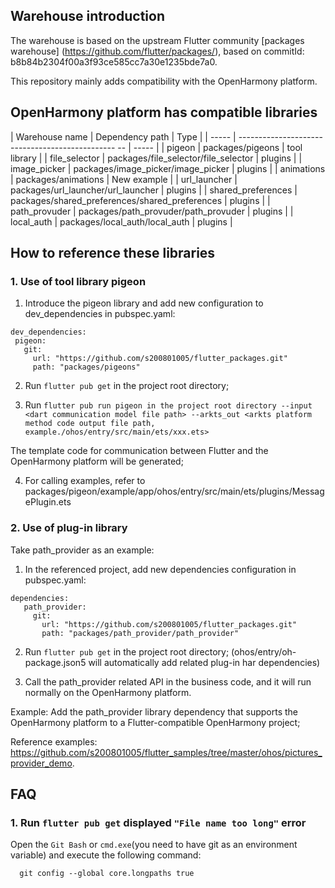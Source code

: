 ## Warehouse introduction

The warehouse is based on the upstream Flutter community [packages warehouse] (https://github.com/flutter/packages/), based on commitId: b8b84b2304f00a3f93ce585cc7a30e1235bde7a0.

This repository mainly adds compatibility with the OpenHarmony platform.

## OpenHarmony platform has compatible libraries

| Warehouse name | Dependency path | Type |
| ----- | ----------------------------------------------- -- | ----- |
| pigeon | packages/pigeons | tool library |
| file_selector | packages/file_selector/file_selector | plugins |
| image_picker | packages/image_picker/image_picker | plugins |
| animations | packages/animations | New example |
| url_launcher | packages/url_launcher/url_launcher | plugins |
| shared_preferences | packages/shared_preferences/shared_preferences | plugins |
| path_provuder | packages/path_provuder/path_provuder | plugins |
| local_auth | packages/local_auth/local_auth | plugins |
    
## How to reference these libraries

### 1. Use of tool library pigeon

1. Introduce the pigeon library and add new configuration to dev_dependencies in pubspec.yaml:
  ```
dev_dependencies:
   pigeon:
     git:
       url: "https://github.com/s200801005/flutter_packages.git"
       path: "packages/pigeons"
  ```
2. Run `flutter pub get` in the project root directory;

3. Run `flutter pub run pigeon in the project root directory --input <dart communication model file path> --arkts_out <arkts platform method code output file path, example./ohos/entry/src/main/ets/xxx.ets> `

  The template code for communication between Flutter and the OpenHarmony platform will be generated;

4. For calling examples, refer to packages/pigeon/example/app/ohos/entry/src/main/ets/plugins/MessagePlugin.ets

### 2. Use of plug-in library

Take path_provider as an example:
1. In the referenced project, add new dependencies configuration in pubspec.yaml:
```
dependencies:
   path_provider:
     git:
       url: "https://github.com/s200801005/flutter_packages.git"
       path: "packages/path_provider/path_provider"
```

2. Run `flutter pub get` in the project root directory; (ohos/entry/oh-package.json5 will automatically add related plug-in har dependencies)

3. Call the path_provider related API in the business code, and it will run normally on the OpenHarmony platform.

Example: Add the path_provider library dependency that supports the OpenHarmony platform to a Flutter-compatible OpenHarmony project;

Reference examples: https://github.com/s200801005/flutter_samples/tree/master/ohos/pictures_provider_demo.

## FAQ

### 1. Run `flutter pub get` displayed `"File name too long"` error

Open the `Git Bash` or `cmd.exe`(you need to have git as an environment variable) and execute the following command:
``` 
  git config --global core.longpaths true
```